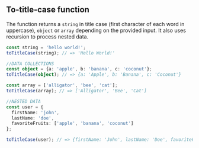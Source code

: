 ## To-title-case function

The function returns a `string` in title case (first character of each word in uppercase), `object` or `array` depending on the provided input. It also uses recursion to process nested data.

```TypeScript
const string = 'hello world!';
toTitleCase(string); // => 'Hello World!'

//DATA COLLECTIONS
const object = {a: 'apple', b: 'banana', c: 'coconut'};
toTitleCase(object); // => {a: 'Apple', b: 'Banana', c: 'Coconut'}

const array = ['alligator', 'bee', 'cat'];
toTitleCase(array); // => ['Alligator', 'Bee', 'Cat']

//NESTED DATA
const user = {
  firstName: 'john',
  lastName: 'doe',
  favoriteFruits: ['apple', 'banana', 'coconut']
};

toTitleCase(user); // => {firstName: 'John', lastName: 'Doe', favoriteFruits: ['Apple', 'Banana', 'Coconut']};
```
